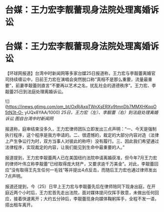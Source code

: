 # 台媒：王力宏李靓蕾现身法院处理离婚诉讼

# 台媒：王力宏李靓蕾现身法院处理离婚诉讼

【环球网报道】台湾中时新闻网等多家台媒25日报道称，王力宏与李靓蕾离婚官司持续缠讼中，日前王力宏在演唱会突然脱口称“真相不是那么重要，流量最重要”，前妻李靓蕾则直言“不要再以艺术之名，扰乱社会的道德秩序”。王力宏、李靓蕾25日到法庭处理离婚诉讼。

![](https://inews.gtimg.com/om_bt/OxRjAxpTWnXsERXy9tmnDb7MMXHKqoO5tN3t-O-
yUQx8YAA/1000) _25日，王力宏（左）、李靓蕾（右）到法庭处理离婚诉讼 图自台湾中时新闻网_

报道称，庭审结束没多久，王力宏律师团队立即发出三点声明：“一、今天是强制执行程序，这个程序是我方申请的。二、很遗憾的，裁定的大部分内容对造（法律上产生争讼行为时，双方当事人对彼此的称呼）没有履行。三、因此我们希望通过法律程序，实现裁定的内容，让我们能见到生命中最重要的人。”

报道提到，王力宏李靓蕾两人已在美国纽约法院申请离婚获准，但今年7月王力宏的律师叶伟立称李靓蕾“已经取得庞大财产，又要求逾千万美金”。对此，李靓蕾回应“没有取得王先生任何一毛钱”等并提出4点反击，而随后王力宏也通过律师发出7点声明。

报道还提到，今（25）日早上王力宏与李靓蕾先后在律师陪同下现身出庭，在开庭近两个小时后，王力宏首先走出法院，面对媒体提问仅挥手致意，未做出任何回应，接着快速离开；大约五分钟后，李靓蕾现身向媒体鞠躬挥手，全程不发一语，搭出租车离开。

